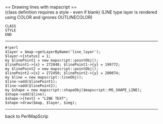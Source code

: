 == Drawing lines with mapscript ==                                                                                    
(class definition requires a style - even if blank) (LINE type layer is rendered using COLOR and ignores OUTLINECOLOR)

```                                                                                                                   
CLASS                                                                                                                 
STYLE                                                                                                                 
END                                                                                                                   
```                                                                                                                   
--------------------------------------------------------------------                                                  

```                                                                                                                   
#!perl                                                                                                                
$layer = $map->getLayerByName('line_layer');                                                                          
$layer->{status} = 1;                                                                                                 
my $linePoint1 = new mapscript::pointObj();                                                                           
$linePoint1->{x} = 272048; $linePoint1->{y} = 199772;                                                                 
my $linePoint2 = new mapscript::pointObj();                                                                           
$linePoint2->{x} = 272450; $linePoint2->{y} = 200074;                                                                 
my $line = new mapscript::lineObj();                                                                                  
$line->add($linePoint1);                                                                                              
$line->add($linePoint2);                                                                                              
my $shape = new mapscript::shapeObj($mapscript::MS_SHAPE_LINE);                                                       
$shape->add($line);                                                                                                   
$shape->{text} = "LINE TEXT";                                                                                         
$shape->draw($map, $layer, $img);                                                                                     
```                                                                                                                   
----                                                                                                                  
back to PerlMapScrip
